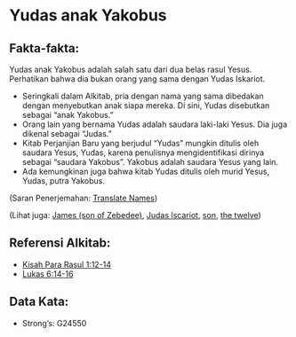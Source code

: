 # Yudas anak Yakobus

## Fakta-fakta:

Yudas anak Yakobus adalah salah satu dari dua belas rasul Yesus. Perhatikan bahwa dia bukan orang yang sama dengan Yudas Iskariot.

* Seringkali dalam Alkitab, pria dengan nama yang sama dibedakan dengan menyebutkan anak siapa mereka. Di sini, Yudas disebutkan sebagai “anak Yakobus.”
* Orang lain yang bernama Yudas adalah saudara laki-laki Yesus. Dia juga dikenal sebagai “Judas.”
* Kitab Perjanjian Baru yang berjudul “Yudas” mungkin ditulis oleh saudara Yesus, Yudas, karena penulisnya mengidentifikasi dirinya sebagai “saudara Yakobus”. Yakobus adalah saudara Yesus yang lain.
* Ada kemungkinan juga bahwa kitab Yudas ditulis oleh murid Yesus, Yudas, putra Yakobus.

(Saran Penerjemahan: [Translate Names](rc://en/ta/man/translate/translate-names))

(Lihat juga: [James (son of Zebedee)](../names/jamessonofzebedee.md), [Judas Iscariot](../names/judasiscariot.md), [son](../kt/son.md), [the twelve](../kt/thetwelve.md))

## Referensi Alkitab:

* [Kisah Para Rasul 1:12-14](rc://en/tn/help/act/01/12)
* [Lukas 6:14-16](rc://en/tn/help/luk/06/14)

## Data Kata:

* Strong’s: G24550
